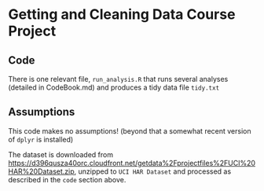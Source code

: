 # Getting and Cleaning Data Course Project

## Code

There is one relevant file, `run_analysis.R` that runs several analyses (detailed in CodeBook.md) and produces a tidy data file `tidy.txt`

## Assumptions

This code makes no assumptions! (beyond that a somewhat recent version of `dplyr` is installed)

The dataset is downloaded from https://d396qusza40orc.cloudfront.net/getdata%2Fprojectfiles%2FUCI%20HAR%20Dataset.zip, unzipped to `UCI HAR Dataset` and processed as described in the `code` section above.